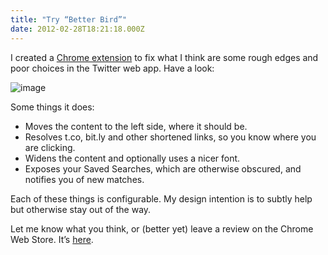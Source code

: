 ```yaml
---
title: "Try “Better Bird”"
date: 2012-02-28T18:21:18.000Z
---
```


I created a [Chrome extension](https://chrome.google.com/webstore/detail/dolfbfbhjniibjlmpebhdkjanjlcnolp?hl=en-US) to fix what I think are some rough edges and poor choices in the Twitter web app. Have a look:


![image](http://clipperhouse.files.wordpress.com/2012/02/screen1.png)



Some things it does:

*   Moves the content to the left side, where it should be.
*   Resolves t.co, bit.ly and other shortened links, so you know where you are clicking.
*   Widens the content and optionally uses a nicer font.
*   Exposes your Saved Searches, which are otherwise obscured, and notifies you of new matches.

Each of these things is configurable. My design intention is to subtly help but otherwise stay out of the way.

Let me know what you think, or (better yet) leave a review on the Chrome Web Store. It’s [here](https://chrome.google.com/webstore/detail/dolfbfbhjniibjlmpebhdkjanjlcnolp?hl=en).
